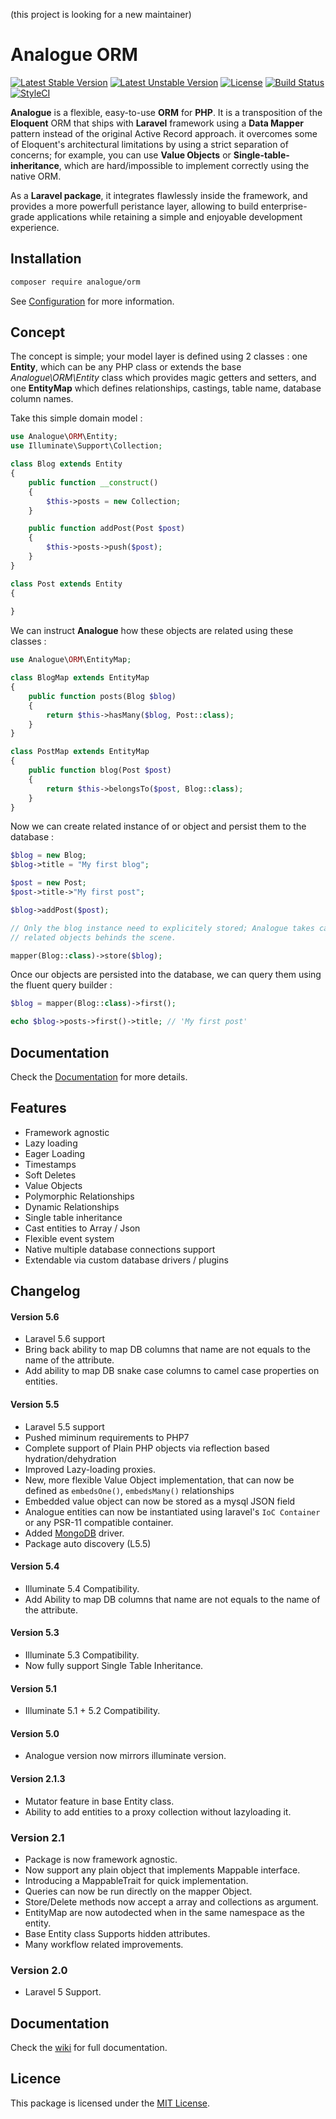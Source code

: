 (this project is looking for a new maintainer)

# Analogue ORM 
[![Latest Stable Version](https://poser.pugx.org/analogue/orm/v/stable)](https://packagist.org/packages/analogue/orm)
[![Latest Unstable Version](https://poser.pugx.org/analogue/orm/v/unstable)](https://packagist.org/packages/analogue/orm)
[![License](https://poser.pugx.org/analogue/orm/license)](https://packagist.org/packages/analogue/orm)
[![Build Status](https://travis-ci.org/analogueorm/analogue.svg?branch=5.6)](https://travis-ci.org/analogueorm/analogue.svg?branch=5.6)
[![StyleCI](https://styleci.io/repos/27265369/shield?branch=5.6)](https://styleci.io/repos/27265369)

**Analogue** is a flexible, easy-to-use **ORM** for **PHP**. It is a transposition of the **Eloquent** ORM that ships with **Laravel** framework using a **Data Mapper** pattern instead of the original Active Record approach. it overcomes some of Eloquent's architectural limitations by using a strict separation of concerns; for example, you can use **Value Objects** or **Single-table-inheritance**, which are hard/impossible to implement correctly using the native ORM. 

As a **Laravel package**, it integrates flawlessly inside the framework, and provides a more powerfull peristance layer, allowing to build enterprise-grade applications while retaining a simple and enjoyable development experience. 

## Installation

```bash
composer require analogue/orm
```

See [Configuration](https://github.com/analogueorm/analogue/wiki/Installation) for more information.

## Concept

The concept is simple; your model layer is defined using 2 classes : one **Entity**, which can be any PHP class or extends the base *Analogue\ORM\Entity* class which provides magic getters and setters, and one **EntityMap** which defines relationships, castings, table name, database column names. 

Take this simple domain model : 

```php
use Analogue\ORM\Entity;
use Illuminate\Support\Collection;

class Blog extends Entity
{
    public function __construct()
    {
        $this->posts = new Collection;
    }

    public function addPost(Post $post)
    {
        $this->posts->push($post);
    }
}

class Post extends Entity
{
 
}

```

We can instruct **Analogue** how these objects are related using these classes : 

```php
use Analogue\ORM\EntityMap;

class BlogMap extends EntityMap
{
    public function posts(Blog $blog)
    {
        return $this->hasMany($blog, Post::class);
    }
}

class PostMap extends EntityMap
{
    public function blog(Post $post)
    {
        return $this->belongsTo($post, Blog::class);
    }
}

```

Now we can create related instance of or object and persist them to the database : 

```php
$blog = new Blog;
$blog->title = "My first blog";

$post = new Post; 
$post->title->"My first post";

$blog->addPost($post);

// Only the blog instance need to explicitely stored; Analogue takes care of synchronizing
// related objects behinds the scene. 

mapper(Blog::class)->store($blog);

```

Once our objects are persisted into the database, we can query them using the fluent query builder : 

```php
$blog = mapper(Blog::class)->first();

echo $blog->posts->first()->title; // 'My first post'

```

## Documentation

Check the [Documentation](https://github.com/analogueorm/analogue/wiki) for more details.

## Features

- Framework agnostic
- Lazy loading
- Eager Loading
- Timestamps
- Soft Deletes
- Value Objects
- Polymorphic Relationships
- Dynamic Relationships
- Single table inheritance
- Cast entities to Array / Json
- Flexible event system
- Native multiple database connections support
- Extendable via custom database drivers / plugins


## Changelog 

#### Version 5.6
- Laravel 5.6 support
- Bring back ability to map DB columns that name are not equals to the name of the attribute.
- Add ability to map DB snake case columns to camel case properties on entities.

#### Version 5.5
- Laravel 5.5 support
- Pushed miminum requirements to PHP7
- Complete support of Plain PHP objects via reflection based hydration/dehydration
- Improved Lazy-loading proxies.
- New, more flexible Value Object implementation, that can now be defined as `embedsOne()`, `embedsMany()` relationships
- Embedded value object can now be stored as a mysql JSON field
- Analogue entities can now be instantiated using laravel's `IoC Container` or any PSR-11 compatible container. 
- Added [MongoDB](https://github.com/analogueorm/mongodb) driver.
- Package auto discovery (L5.5)

#### Version 5.4
- Illuminate 5.4 Compatibility.
- Add Ability to map DB columns that name are not equals to the name of the attribute.

#### Version 5.3
- Illuminate 5.3 Compatibility. 
- Now fully support Single Table Inheritance.

#### Version 5.1
- Illuminate 5.1 + 5.2 Compatibility. 

#### Version 5.0
- Analogue version now mirrors illuminate version. 

#### Version 2.1.3
- Mutator feature in base Entity class.
- Ability to add entities to a proxy collection without lazyloading it.

### Version 2.1

- Package is now framework agnostic.
- Now support any plain object that implements Mappable interface.
- Introducing a MappableTrait for quick implementation. 
- Queries can now be run directly on the mapper Object. 
- Store/Delete methods now accept a array and collections as argument.
- EntityMap are now autodected when in the same namespace as the entity.
- Base Entity class Supports hidden attributes.
- Many workflow related improvements.

### Version 2.0

- Laravel 5 Support.

## Documentation

Check the [wiki](https://github.com/analogueorm/analogue/wiki) for full documentation.

## Licence

This package is licensed under the [MIT License](http://opensource.org/licenses/MIT).
